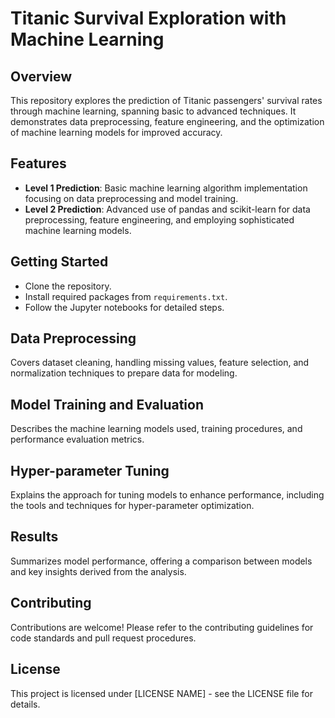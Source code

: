 # Titanic Survival Exploration with Machine Learning

## Overview
This repository explores the prediction of Titanic passengers' survival rates through machine learning, spanning basic to advanced techniques. It demonstrates data preprocessing, feature engineering, and the optimization of machine learning models for improved accuracy.

## Features
- **Level 1 Prediction**: Basic machine learning algorithm implementation focusing on data preprocessing and model training.
- **Level 2 Prediction**: Advanced use of pandas and scikit-learn for data preprocessing, feature engineering, and employing sophisticated machine learning models.

## Getting Started
- Clone the repository.
- Install required packages from `requirements.txt`.
- Follow the Jupyter notebooks for detailed steps.

## Data Preprocessing
Covers dataset cleaning, handling missing values, feature selection, and normalization techniques to prepare data for modeling.

## Model Training and Evaluation
Describes the machine learning models used, training procedures, and performance evaluation metrics.

## Hyper-parameter Tuning
Explains the approach for tuning models to enhance performance, including the tools and techniques for hyper-parameter optimization.

## Results
Summarizes model performance, offering a comparison between models and key insights derived from the analysis.

## Contributing
Contributions are welcome! Please refer to the contributing guidelines for code standards and pull request procedures.

## License
This project is licensed under [LICENSE NAME] - see the LICENSE file for details.
